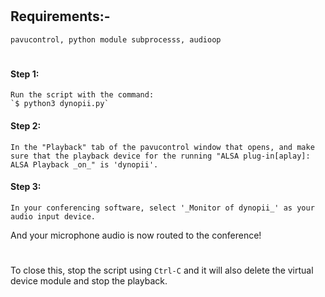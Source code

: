 #
## Requirements:-
    pavucontrol, python module subprocesss, audioop
#
#### Step 1:
    Run the script with the command:
    `$ python3 dynopii.py`

#### Step 2:
    In the "Playback" tab of the pavucontrol window that opens, and make sure that the playback device for the running "ALSA plug-in[aplay]: ALSA Playback _on_" is 'dynopii'. 

#### Step 3:
    In your conferencing software, select '_Monitor of dynopii_' as your audio input device.

And your microphone audio is now routed to the conference!
#
To close this, stop the script using `Ctrl-C` and it will also delete the virtual device module and stop the playback.